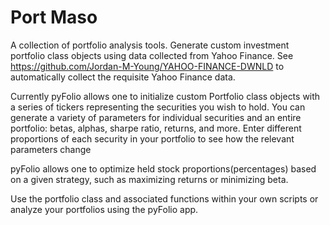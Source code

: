 # Port Maso

A collection of portfolio analysis tools. Generate custom investment portfolio class objects using
data collected from Yahoo Finance. See https://github.com/Jordan-M-Young/YAHOO-FINANCE-DWNLD to automatically
collect the requisite Yahoo Finance data.

Currently pyFolio allows one to initialize custom Portfolio class objects with a series of 
tickers representing the securities you wish to hold. You can generate a variety of parameters for individual
securities and an entire portfolio: betas, alphas, sharpe ratio, returns, and more. Enter different proportions
of each security in your portfolio to see how the relevant parameters change

pyFolio allows one to optimize held stock proportions(percentages) based on a given strategy, such as 
maximizing returns or minimizing beta.

Use the portfolio class and associated functions within your own scripts or analyze your portfolios using 
the pyFolio app.


